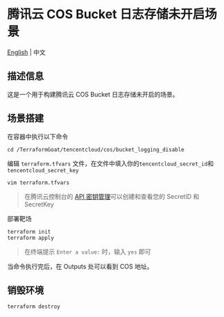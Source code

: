 # 腾讯云 COS Bucket 日志存储未开启场景

[English](./README.md) | 中文

## 描述信息

这是一个用于构建腾讯云 COS Bucket 日志存储未开启的场景。

## 场景搭建

在容器中执行以下命令

```shell
cd /TerraformGoat/tencentcloud/cos/bucket_logging_disable
```

编辑 `terraform.tfvars` 文件，在文件中填入你的`tencentcloud_secret_id`和`tencentcloud_secret_key`

```shell
vim terraform.tfvars
```

> 在腾讯云控制台的 [API 密钥管理](https://console.cloud.tencent.com/cam/capi)可以创建和查看您的 SecretID 和 SecretKey

部署靶场

```shell
terraform init
terraform apply
```

> 在终端提示 `Enter a value:` 时，输入 `yes` 即可

当命令执行完后，在 Outputs 处可以看到 COS 地址。

## 销毁环境

```shell
terraform destroy
```
